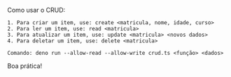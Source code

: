 Como usar o CRUD:

    1. Para criar um item, use: create <matricula, nome, idade, curso>
    2. Para ler um item, use: read <matricula>
    3. Para atualizar um item, use: update <matricula> <novos dados>
    4. Para deletar um item, use: delete <matricula>

    Comando: deno run --allow-read --allow-write crud.ts <função> <dados>

Boa prática!